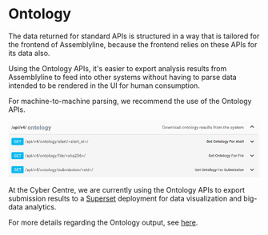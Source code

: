 # Ontology

The data returned for standard APIs is structured in a way that is tailored for the frontend of Assemblyline, because the frontend relies on these APIs for its data also.

Using the Ontology APIs, it's easier to export analysis results from Assemblyline to feed into other systems without having to parse data intended to be rendered in the UI for human consumption.

For machine-to-machine parsing, we recommend the use of the Ontology APIs.

![Actions available for the Ontology APIs](./images/ontology_api_actions.png)

At the Cyber Centre, we are currently using the Ontology APIs to export submission results to a [Superset](https://superset.apache.org/) deployment for data visualization and big-data analytics.

For more details regarding the Ontology output, see [here](../../odm/models/ontology/ontology).
